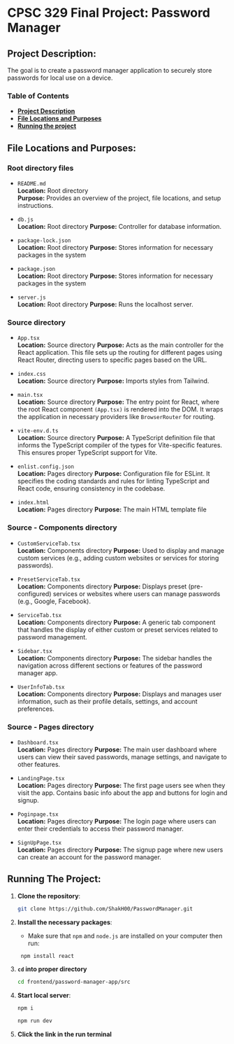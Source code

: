 # CPSC 329 Final Project: Password Manager


## Project Description:
The goal is to create a password manager application to securely store passwords for local use on a device.

### Table of Contents
- **[Project Description](#Project-Description)**
- **[File Locations and Purposes](#File-Locations-and-Purposes)**
- **[Running the project](#Running-the-project)**


## File Locations and Purposes:

### Root directory files
- `README.md`  
  **Location:** Root directory  
  **Purpose:** Provides an overview of the project, file locations, and setup instructions.


- `db.js`  
  **Location:** Root directory
  **Purpose:** Controller for database information.


- `package-lock.json`  
  **Location:** Root directory
  **Purpose:** Stores information for necessary packages in the system


- `package.json`  
  **Location:** Root directory
  **Purpose:** Stores information for necessary packages in the system


- `server.js`  
  **Location:** Root directory
  **Purpose:** Runs the localhost server.

### Source directory 
- `App.tsx`  
  **Location:** Source directory 
  **Purpose:** Acts as the main controller for the React application. This file sets up the routing for different pages using React Router, directing users to specific pages based on the URL.

- `index.css`  
  **Location:** Source directory 
  **Purpose:** Imports styles from Tailwind.


- `main.tsx`  
  **Location:** Source directory 
  **Purpose:** The entry point for React, where the root React component `(App.tsx)` is rendered into the DOM. It wraps the application in necessary providers like `BrowserRouter` for routing.


- `vite-env.d.ts`  
  **Location:** Source directory 
  **Purpose:** A TypeScript definition file that informs the TypeScript compiler of the types for Vite-specific features. This ensures proper TypeScript support for Vite.


- `enlist.config.json`  
  **Location:** Pages directory
  **Purpose:** Configuration file for ESLint. It specifies the coding standards and rules for linting TypeScript and React code, ensuring consistency in the codebase.


- `index.html`  
  **Location:** Pages directory
  **Purpose:** The main HTML template file


### Source - Components directory
- `CustomServiceTab.tsx`  
  **Location:** Components directory
  **Purpose:** Used to display and manage custom services (e.g., adding custom websites or services for storing passwords).


- `PresetServiceTab.tsx`  
  **Location:** Components directory
  **Purpose:** Displays preset (pre-configured) services or websites where users can manage passwords (e.g., Google, Facebook).


- `ServiceTab.tsx`  
  **Location:** Components directory
  **Purpose:** A generic tab component that handles the display of either custom or preset services related to password management.


- `Sidebar.tsx`  
  **Location:** Components directory
  **Purpose:** The sidebar handles the navigation across different sections or features of the password manager app.


- `UserInfoTab.tsx`  
  **Location:** Components directory
  **Purpose:** Displays and manages user information, such as their profile details, settings, and account preferences.


### Source - Pages directory
- `Dashboard.tsx`  
  **Location:** Pages directory
  **Purpose:** The main user dashboard where users can view their saved passwords, manage settings, and navigate to other features.


- `LandingPage.tsx`  
  **Location:** Pages directory
  **Purpose:** The first page users see when they visit the app. Contains basic info about the app and buttons for login and signup.


- `Poginpage.tsx`  
  **Location:** Pages directory
  **Purpose:** The login page where users can enter their credentials to access their password manager.


- `SignUpPage.tsx`  
  **Location:** Pages directory
  **Purpose:** The signup page where new users can create an account for the password manager.



## Running The Project:
1. **Clone the repository**:
    ```bash
    git clone https://github.com/ShakH00/PasswordManager.git
    ```

2. **Install the necessary packages**:
    - Make sure that `npm` and `node.js` are installed on your computer then run:
   ```bash
    npm install react
    ```
3. **`cd` into proper directory**
    ```bash
   cd frontend/password-manager-app/src 
   ```

4. **Start local server**:
    ```bash
   npm i 
   ```
    ```bash
   npm run dev 
   ```
5. **Click the link in the run terminal**
